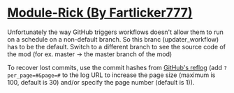 # [Module-Rick (By Fartlicker777)](https://github.com/Fartlicker777/Module-Rick)

Unfortunately the way GitHub triggers workflows doesn't allow them to run on a schedule on a non-default branch. So this branc (updater_workflow) has to be the default. Switch to a different branch to see the source code of the mod (for ex. master -> the master branch of the mod)

To recover lost commits, use the commit hashes from [GitHub's reflog](https://api.github.com/repos/KtaneModules/Module-Rick-Fartlicker777/events) (add `?per_page=#&page=#` to the log URL to increase the page size (maximum is 100, default is 30) and/or specify the page number (default is 1)).
